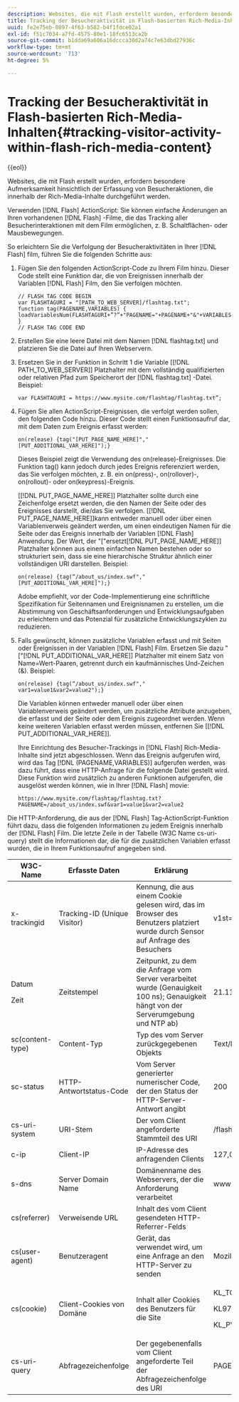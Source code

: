 ```yaml
---
description: Websites, die mit Flash erstellt wurden, erfordern besondere Aufmerksamkeit hinsichtlich der Erfassung von Besucheraktionen, die innerhalb der Rich-Media-Inhalte durchgeführt werden.
title: Tracking der Besucheraktivität in Flash-basierten Rich-Media-Inhalten
uuid: fe2e75eb-0897-4f63-b582-b4f1fdce02a1
exl-id: f51c7034-a7fd-4575-80e1-18fc6513ca2b
source-git-commit: b1dda69a606a16dccca30d2a74c7e63dbd27936c
workflow-type: tm+mt
source-wordcount: '713'
ht-degree: 5%

---
```


# Tracking der Besucheraktivität in Flash-basierten Rich-Media-Inhalten{#tracking-visitor-activity-within-flash-rich-media-content}

{{eol}}

Websites, die mit Flash erstellt wurden, erfordern besondere Aufmerksamkeit hinsichtlich der Erfassung von Besucheraktionen, die innerhalb der Rich-Media-Inhalte durchgeführt werden.

Verwenden [!DNL Flash] ActionScript: Sie können einfache Änderungen an Ihren vorhandenen [!DNL Flash] -Filme, die das Tracking aller Besucherinteraktionen mit dem Film ermöglichen, z. B. Schaltflächen- oder Mausbewegungen.

So erleichtern Sie die Verfolgung der Besucheraktivitäten in Ihrer [!DNL Flash] film, führen Sie die folgenden Schritte aus:

1. Fügen Sie den folgenden ActionScript-Code zu Ihrem Film hinzu. Dieser Code stellt eine Funktion dar, die von Ereignissen innerhalb der Variablen [!DNL Flash] Film, den Sie verfolgen möchten.

   ```
   // FLASH TAG CODE BEGIN
   var FLASHTAGURI = "[PATH_TO_WEB_SERVER]/flashtag.txt";
   function tag(PAGENAME,VARIABLES) {
   loadVariablesNum(FLASHTAGURI+”?”+"PAGENAME="+PAGENAME+"&"+VARIABLES,0);
   }
   // FLASH TAG CODE END
   ```

1. Erstellen Sie eine leere Datei mit dem Namen [!DNL flashtag.txt] und platzieren Sie die Datei auf Ihren Webservern.
1. Ersetzen Sie in der Funktion in Schritt 1 die Variable \[[!DNL PATH_TO_WEB_SERVER]\] Platzhalter mit dem vollständig qualifizierten oder relativen Pfad zum Speicherort der [!DNL flashtag.txt] -Datei. Beispiel:

   ```
   var FLASHTAGURI = https://www.mysite.com/flashtag/flashtag.txt”;
   ```

1. Fügen Sie allen ActionScript-Ereignissen, die verfolgt werden sollen, den folgenden Code hinzu. Dieser Code stellt einen Funktionsaufruf dar, mit dem Daten zum Ereignis erfasst werden:

   ```
   on(release) {tag("[PUT_PAGE_NAME_HERE]","[PUT_ADDITIONAL_VAR_HERE]");}
   ```

   Dieses Beispiel zeigt die Verwendung des on(release)-Ereignisses. Die Funktion tag() kann jedoch durch jedes Ereignis referenziert werden, das Sie verfolgen möchten, z. B. ein on(press)-, on(rollover)-, on(rollout)- oder on(keypress)-Ereignis.

   \[[!DNL PUT_PAGE_NAME_HERE]\] Platzhalter sollte durch eine Zeichenfolge ersetzt werden, die den Namen der Seite oder des Ereignisses darstellt, die/das Sie verfolgen. \[[!DNL PUT_PAGE_NAME_HERE]\]kann entweder manuell oder über einen Variablenverweis geändert werden, um einen eindeutigen Namen für die Seite oder das Ereignis innerhalb der Variablen [!DNL Flash] Anwendung. Der Wert, der &quot;\[&quot;ersetzt[!DNL PUT_PAGE_NAME_HERE]\] Platzhalter können aus einem einfachen Namen bestehen oder so strukturiert sein, dass sie eine hierarchische Struktur ähnlich einer vollständigen URI darstellen. Beispiel:

   ```
   on(release) {tag(“/about_us/index.swf","[PUT_ADDITIONAL_VAR_HERE]");}
   ```

   Adobe empfiehlt, vor der Code-Implementierung eine schriftliche Spezifikation für Seitennamen und Ereignisnamen zu erstellen, um die Abstimmung von Geschäftsanforderungen und Entwicklungsaufgaben zu erleichtern und das Potenzial für zusätzliche Entwicklungszyklen zu reduzieren.

1. Falls gewünscht, können zusätzliche Variablen erfasst und mit Seiten oder Ereignissen in der Variablen [!DNL Flash] Film. Ersetzen Sie dazu &quot;\[&quot;[!DNL PUT_ADDITIONAL_VAR_HERE]\] Platzhalter mit einem Satz von Name=Wert-Paaren, getrennt durch ein kaufmännisches Und-Zeichen (&amp;). Beispiel:

   ```
   on(release) {tag(“/about_us/index.swf"," var1=value1&var2=value2");}
   ```

   Die Variablen können entweder manuell oder über einen Variablenverweis geändert werden, um zusätzliche Attribute anzugeben, die erfasst und der Seite oder dem Ereignis zugeordnet werden. Wenn keine weiteren Variablen erfasst werden müssen, entfernen Sie \[[!DNL PUT_ADDITIONAL_VAR_HERE]\].

   Ihre Einrichtung des Besucher-Trackings in [!DNL Flash] Rich-Media-Inhalte sind jetzt abgeschlossen. Wenn das Ereignis aufgerufen wird, wird das Tag [!DNL (PAGENAME,VARIABLES)] aufgerufen werden, was dazu führt, dass eine HTTP-Anfrage für die folgende Datei gestellt wird. Diese Funktion wird zusätzlich zu anderen Funktionen aufgerufen, die ausgelöst werden können, wie in Ihrer [!DNL Flash] movie:

   ```
   https://www.mysite.com/flashtag/flashtag.txt?PAGENAME=/about_us/index.swf&var1=value1&var2=value2
   ```

Die HTTP-Anforderung, die aus der [!DNL Flash] Tag-ActionScript-Funktion führt dazu, dass die folgenden Informationen zu jedem Ereignis innerhalb der [!DNL Flash] Film. Die letzte Zeile in der Tabelle (W3C Name cs-uri-query) stellt die Informationen dar, die für die zusätzlichen Variablen erfasst wurden, die in Ihrem Funktionsaufruf angegeben sind.

<table id="table_A7ED9D38F36B4405947B2F48EA94D3C4">
 <thead>
  <tr>
   <th colname="col1" class="entry"> W3C-Name </th>
   <th colname="col2" class="entry"> Erfasste Daten </th>
   <th colname="col3" class="entry"> Erklärung </th>
   <th colname="col4" class="entry"> Beispiel </th>
  </tr>
 </thead>
 <tbody>
  <tr>
   <td colname="col1"> x-trackingid </td>
   <td colname="col2"> Tracking-ID (Unique Visitor) </td>
   <td colname="col3"> Kennung, die aus einem Cookie gelesen wird, das im Browser des Benutzers platziert wurde durch <span class="wintitle"> Sensor </span> auf Anfrage des Besuchers </td>
   <td colname="col4"> v1st=3C94007B4E01F9C2 </td>
  </tr>
  <tr>
   <td colname="col1"> <p>Datum </p> <p>Zeit </p> </td>
   <td colname="col2"> Zeitstempel </td>
   <td colname="col3"> Zeitpunkt, zu dem die Anfrage vom Server verarbeitet wurde (Genauigkeit 100 ns); Genauigkeit hängt von der Serverumgebung und NTP ab) </td>
   <td colname="col4"> 21.11.2002 17:21:45.123 </td>
  </tr>
  <tr>
   <td colname="col1"> sc(content-type) </td>
   <td colname="col2"> Content-Typ </td>
   <td colname="col3"> Typ des vom Server zurückgegebenen Objekts </td>
   <td colname="col4"> Text/html </td>
  </tr>
  <tr>
   <td colname="col1"> sc-status </td>
   <td colname="col2"> HTTP-Antwortstatus-Code </td>
   <td colname="col3"> Vom Server generierter numerischer Code, der den Status der HTTP-Server-Antwort angibt </td>
   <td colname="col4"> 200 </td>
  </tr>
  <tr>
   <td colname="col1"> cs-uri-system </td>
   <td colname="col2"> URI-Stem </td>
   <td colname="col3"> Der vom Client angeforderte Stammteil des URI </td>
   <td colname="col4"> /flashtag/flashtag.txt </td>
  </tr>
  <tr>
   <td colname="col1"> c-ip </td>
   <td colname="col2"> Client-IP </td>
   <td colname="col3"> IP-Adresse des anfragenden Clients </td>
   <td colname="col4"> 127,0,0,1 </td>
  </tr>
  <tr>
   <td colname="col1"> s-dns </td>
   <td colname="col2"> Server Domain Name </td>
   <td colname="col3"> Domänenname des Webservers, der die Anforderung verarbeitet </td>
   <td colname="col4"> www.mysite.com </td>
  </tr>
  <tr>
   <td colname="col1"> cs(referrer) </td>
   <td colname="col2"> Verweisende URL </td>
   <td colname="col3"> Inhalt des vom Client gesendeten HTTP-Referrer-Felds </td>
   <td colname="col4"></td>
  </tr>
  <tr>
   <td colname="col1"> cs(user-agent) </td>
   <td colname="col2"> Benutzeragent </td>
   <td colname="col3"> Gerät, das verwendet wird, um eine Anfrage an den HTTP-Server zu senden </td>
   <td colname="col4"> Mozilla/4.0+(kompatibel;+MSIE+6.0; +Windows+NT+5.1) </td>
  </tr>
  <tr>
   <td colname="col1"> cs(cookie) </td>
   <td colname="col2"> Client-Cookies von Domäne </td>
   <td colname="col3"> Inhalt aller Cookies des Benutzers für die Site </td>
   <td colname="col4"> <p>KL_TC1 1038058778312 </p> <p>KL972x1038058778312282052 </p> <p>KL_PVKL972 0 </p> </td>
  </tr>
  <tr>
   <td colname="col1"> cs-uri-query </td>
   <td colname="col2"> Abfragezeichenfolge </td>
   <td colname="col3"> Der gegebenenfalls vom Client angeforderte Teil der Abfragezeichenfolge des URI </td>
   <td colname="col4"> PAGENAME=/about_us/index.swf&amp;var1=value1&amp;var2=value2 </td>
  </tr>
 </tbody>
</table>
